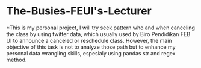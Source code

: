 The-Busies-FEUI's-Lecturer
==========================

\*This is my personal project, I will try seek pattern who and when canceling
the class by using twitter data, which usually used by Biro Pendidikan FEB UI to
announce a canceled or reschedule class. However, the main objective of this
task is not to analyze those path but to enhance my personal data wrangling
skills, espesialy using pandas str and regex method.
